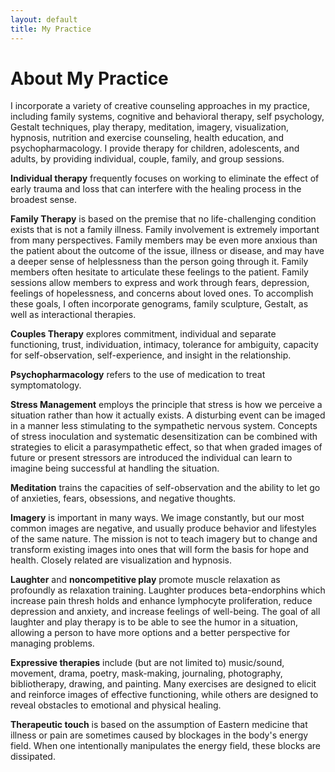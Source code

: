 ```yaml
---
layout: default
title: My Practice
---
```


<h1>About My Practice</h1>
<p>I incorporate a variety of creative counseling approaches in my practice, including family systems, cognitive and behavioral therapy, self psychology, Gestalt techniques, play therapy, meditation, imagery, visualization, hypnosis, nutrition and exercise counseling, health education, and psychopharmacology. I provide therapy for children, adolescents, and adults, by providing individual, couple, family, and group sessions.</p>

<p><span class="technique"><b>Individual therapy</b></span> frequently focuses on working to eliminate the effect of early trauma and loss that can interfere with the healing process in the broadest sense.</p>

<p><span class="technique"><b>Family Therapy</b></span> is based on the premise that no life-challenging condition exists that is not a family illness. Family involvement is extremely important from many perspectives. Family members may be even more anxious than the patient about the outcome of the issue, illness or disease, and may have a deeper sense of helplessness than the person going through it. Family members often hesitate to articulate these feelings to the patient. Family sessions allow members to express and work through fears, depression, feelings of hopelessness, and concerns about loved ones. To accomplish these goals, I often incorporate genograms, family sculpture, Gestalt, as well as interactional therapies.</p>

<p><span class="technique"><b>Couples Therapy</b></span> explores commitment, individual and separate functioning, trust, individuation, intimacy, tolerance for ambiguity, capacity for self-observation, self-experience, and insight in the relationship.</p>

<p><span class="technique"><b>Psychopharmacology</b></span> refers to the use of medication to treat symptomatology.</p>

<p><span class="technique"><b>Stress Management</b></span> employs the principle that stress is how we perceive a situation rather than how it actually exists. A disturbing event can be imaged in a manner less stimulating to the sympathetic nervous system. Concepts of stress inoculation and systematic desensitization can be combined with strategies to elicit a parasympathetic effect, so that when graded images of future or present stressors are introduced the individual can learn to imagine being successful at handling the situation.</p>

<p><span class="technique"><b>Meditation</b></span> trains the capacities of self-observation and the ability to let go of anxieties, fears, obsessions, and negative thoughts.</p>

<p><span class="technique"><b>Imagery</b></span> is important in many ways. We image constantly, but our most common images are negative, and usually produce behavior and lifestyles of the same nature. The mission is not to teach imagery but to change and transform existing images into ones that will form the basis for hope and health. Closely related are visualization and hypnosis.</p>

<p><span class="technique"><b>Laughter</b></span> and <b>noncompetitive play</b> promote muscle relaxation as profoundly as relaxation training. Laughter produces beta-endorphins which increase pain thresh holds and enhance lymphocyte proliferation, reduce depression and anxiety, and increase feelings of well-being. The goal of all laughter and play therapy is to be able to see the humor in a situation, allowing a person to have more options and a better perspective for managing problems.</p>

<p><span class="technique"><b>Expressive therapies</b></span> include (but are not limited to) music/sound, movement, drama, poetry, mask-making, journaling, photography, bibliotherapy, drawing, and painting. Many exercises are designed to elicit and reinforce images of effective functioning, while others are designed to reveal obstacles to emotional and physical healing.</p>

<p><span class="technique"><b>Therapeutic touch</b></span> is based on the assumption of Eastern medicine that illness or pain are sometimes caused by blockages in the body's energy field. When one intentionally manipulates the energy field, these blocks are dissipated.</p>
